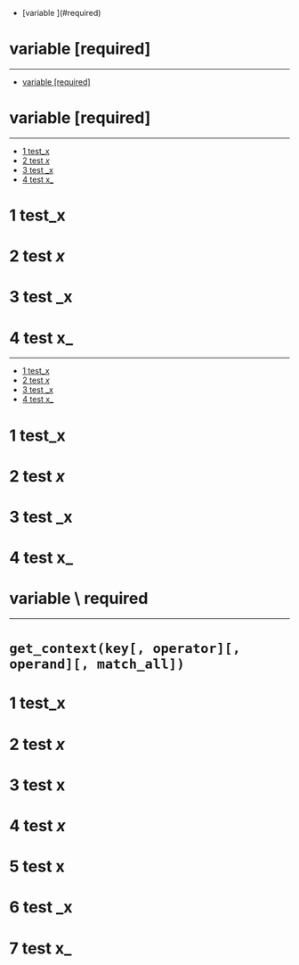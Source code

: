 <!-- MarkdownTOC autolink="true" bracket="round" -->

- [variable \](#required\)

<!-- /MarkdownTOC -->


# variable \[required\]

---

<!-- MarkdownTOC autolink="true" bracket="round" -->

- [variable \[required\]](#variable-required)

<!-- /MarkdownTOC -->


# variable \[required\]

---

<!-- MarkdownTOC depth=0 autolink=true bracket=round -->

- [1 test_x](#1-test_x)
- [2 test _x_](#2-test-x)
- [3 test _x](#3-test-_x)
- [4 test x_](#4-test-x_)

<!-- /MarkdownTOC -->

# 1 test_x
# 2 test _x_
# 3 test _x
# 4 test x_

---

<!-- MarkdownTOC autolink=true bracket=round -->

- [1 test_x](#1-testx)
- [2 test _x_](#2-test-x)
- [3 test _x](#3-test-x)
- [4 test x_](#4-test-x)

<!-- /MarkdownTOC -->

# 1 test_x
# 2 test _x_
# 3 test _x
# 4 test x_


# variable \ required

---

# `get_context(key[, operator][, operand][, match_all])`

# 1 test_x
# 2 test _x_
# 3 test __x__
# 4 test *x*
# 5 test **x**
# 6 test _x
# 7 test x_
